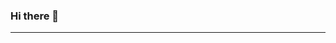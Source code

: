 ### Hi there 👋

<!--
**PeeyushUpadhyay/PeeyushUpadhyay** is a ✨ _special_ ✨ repository because its `README.md` (this file) appears on your GitHub profile.

Here are some ideas to get you started:

- 🔭 I’m currently working on ...
- 🌱 I’m currently learning ...
- 👯 I’m looking to collaborate on ...
- 🤔 I’m looking for help with ...
- 💬 Ask me about ...
- 📫 How to reach me: ...
- 😄 Pronouns: ...
- ⚡ Fun fact: ...
-->
---
<!--
I am a Full Stack Developer <img src="https://media.giphy.com/media/WUlplcMpOCEmTGBtBW/giphy.gif" width="30"> from India.

---

### :fire: My Stats :

 [![GitHub Streak](http://github-readme-streak-stats.herokuapp.com?user=PeeyushUpadhyay&theme=dark&background=000000)](https://git.io/streak-stats)

[![Top Langs](https://github-readme-stats.vercel.app/api/top-langs/?username=PeeyushUpadhyay&layout=compact&theme=vision-friendly-dark)](https://github.com/anuraghazra/github-readme-stats) ![Anurag's GitHub stats](https://github-readme-stats.vercel.app/api?username=PeeyushUpadhyay&show_icons=true&theme=dark)
